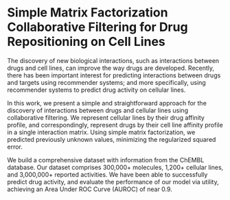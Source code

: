 # Simple Matrix Factorization Collaborative Filtering for Drug Repositioning on Cell Lines

The discovery of new biological interactions, such as interactions between drugs and cell lines, can improve the way drugs are developed. Recently, there has been important interest for predicting interactions between drugs and targets using recommender systems; and more specifically, using recommender systems to predict drug activity on cellular lines.

In this work, we present a simple and straightforward approach for the discovery of interactions between drugs and cellular lines using collaborative filtering. We represent cellular lines by their drug affinity profile, and correspondingly, represent drugs by their cell line affinity profile in a single interaction matrix. Using simple matrix factorization, we predicted previously unknown values, minimizing the regularized squared error.

We build a comprehensive dataset with information from the ChEMBL database. Our dataset comprises 300,000+ molecules, 1,200+ cellular lines, and 3,000,000+ reported activities. We have been able to successfully predict drug activity, and evaluate the performance of our model via utility, achieving an Area Under ROC Curve (AUROC) of near 0.9.
